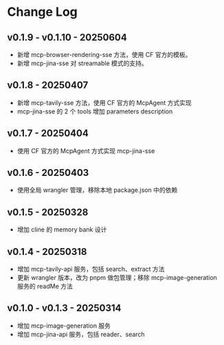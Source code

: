 # Change Log

## v0.1.9 - v0.1.10 - 20250604
- 新增 mcp-browser-rendering-sse 方法，使用 CF 官方的模板。
- 新增 mcp-jina-sse 对 streamable 模式的支持。

## v0.1.8 - 20250407
- 新增 mcp-tavily-sse 方法，使用 CF 官方的 McpAgent 方式实现
- mcp-jina-sse 的 2 个 tools 增加 parameters description

## v0.1.7 - 20250404
- 使用 CF 官方的 McpAgent 方式实现 mcp-jina-sse

## v0.1.6 - 20250403
- 使用全局 wrangler 管理，移除本地 package.json 中的依赖

## v0.1.5 - 20250328
- 增加 cline 的 memory bank 设计

## v0.1.4 - 20250318
- 增加 mcp-tavily-api 服务，包括 search、extract 方法
- 更新 wrangler 版本，改为 pnpm 做包管理；移除 mcp-image-generation 服务的 readMe 方法

## v0.1.0 - v0.1.3 - 20250314
- 增加 mcp-image-generation 服务
- 增加 mcp-jina-api 服务，包括 reader、search
